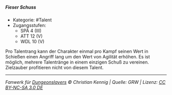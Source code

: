<!---
Dies ist ein Fanwerk für DUNGEONSLAYERS © von Christian Kennig

Quellen:      [Dungeonslayers Grundregelwerk](https://dungeonslayers.net/download/Dungeonslayers4.pdf)
              [Talentbeschreibungen](https://www.f-space.de/ds4/tools-talentcards.html)
License:      [CC-BY-NC-SA 4.0](https://creativecommons.org/licenses/by-nc-sa/4.0/deed.de)
Richtlinien:  [Fanwerkrichtlinien](https://www.dungeonslayers.net/fanwerk-richtlinien/)
Autor:        Zauberlehrling
-->

##### Fieser Schuss

- Kategorie: #Talent
- Zugangsstufen:
  - SPÄ 4 (III)
  - ATT 12 (V)
  - WDL 10 (V)

Pro Talentrang kann der Charakter einmal pro Kampf seinen Wert in Schießen einen Angriff lang um den Wert von Agilität erhöhen. Es ist möglich, mehrere Talentränge in einem einzigen Schuß zu vereinen. Zielzauber profitieren nicht von diesem Talent.

---

_Fanwerk für [Dungeonslayers](https://www.dungeonslayers.net/) © Christian Kennig | Quelle: GRW | Lizenz: [CC BY-NC-SA 3.0 DE](https://creativecommons.org/licenses/by-nc-sa/3.0/de/)_
